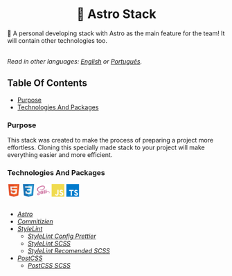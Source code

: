 <h1 align="center">🚀 Astro Stack</h1>
🧡 A personal developing stack with Astro as the main feature for the team! It will contain other technologies too. <br>
<br>

*Read in other languages: [English](README.md) or [Português](README.br.md).*

<h2>Table Of Contents</h2>

- [Purpose](#purpose)
- [Technologies And Packages](#technologies-and-packages)

<h3>Purpose</h3>
This stack was created to make the process of preparing a project more effortless. Cloning this specially made stack to your project will make everything easier and more efficient.

<h3>Technologies And Packages</h3>
<div style="display: block"> 
   <a target="_blank" href="https://developer.mozilla.org/en-US/docs/Glossary/HTML5"><img align="center" alt="HTML5" height="30" width="30" src="https://raw.githubusercontent.com/devicons/devicon/master/icons/html5/html5-original.svg"></a>
   <a target="_blank" href="https://developer.mozilla.org/en-US/docs/Web/CSS"><img align="center" alt="CSS3" height="30" width="30" src="https://raw.githubusercontent.com/devicons/devicon/master/icons/css3/css3-original.svg"></a>
   <a target="_blank" href="https://sass-lang.com/"><img align="center" alt="SASS" height="30" width="30" src="https://raw.githubusercontent.com/devicons/devicon/master/icons/sass/sass-original.svg"></a>
   <a target="_blank" href="https://www.javascript.com/"><img align="center" alt="JS" height="30" width="30" src="https://raw.githubusercontent.com/devicons/devicon/master/icons/javascript/javascript-plain.svg"></a>
   <a target="_blank" href="https://www.typescriptlang.org/"><img align="center" alt="TS" height="30" width="30" src="https://raw.githubusercontent.com/devicons/devicon/master/icons/typescript/typescript-plain.svg"></a>
</div>
<br>
 <ul>
  <li><a target="_blank" href="https://astro.build/"><i>Astro</i></a></li>
   
  <li><a target="_blank" href="https://github.com/commitizen/cz-cli"><i>Commitizien</i></a></li>
   
  <li><a target="_blank" href="https://stylelint.io/"><i>StyleLint</i></a>
    <ul>
       <li><a target="_blank" href="https://www.npmjs.com/package/stylelint-config-prettier"><i>StyleLint Config Prettier</i></a></li>
       <li><a target="_blank" href="https://www.npmjs.com/package/stylelint-scss"><i>StyleLint SCSS</i></a></li>
       <li><a target="_blank" href="https://www.npmjs.com/package/stylelint-config-recommended-scss"><i>StyleLint Recomended SCSS</i></a></li>
      </ul>
   </li>
   
  <li><a target="_blank" href="https://postcss.org/"><i>PostCSS</i></a>
     <ul>
        <li><a target="_blank" href="https://www.npmjs.com/package/postcss-scss?activeTab=dependents"><i>PostCSS SCSS</i></a></li>
     </ul>
   </li>
   
</ul>
